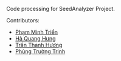 Code processing for SeedAnalyzer Project.

Contributors:
- [Phạm Minh Triển](https://github.com/trienpm)
- [Hà Quang Hưng](https://github.com/hungha1512)
- [Trần Thanh Hương](https://github.com/imtth79)
- [Phùng Trường Trinh](https://github.com/PhungTrinhUET)

